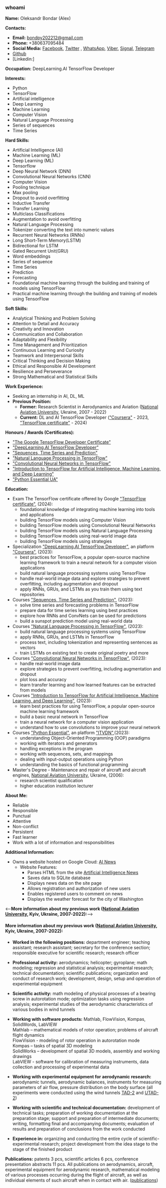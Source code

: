 ### whoami


**Name:** Oleksandr Bondar (Alex)

**Contacts:**
* **Email:** bondpy202212@gmail.com
* **Phone:** +380637095484
* **Social Media:** [Facebook](http://m.me/alexbondpy), [Twitter](https://twitter.com/alex_bondpy) , [WhatsApp]( https://api.whatsapp.com/send?phone=380637095484), [Viber](https://github.com/bondpy202212/Files/blob/main/viber/Viber.png), [Signal](https://signal.me/#eu/YDCCF6SVr7Cps1FpVqIUEehULEtrRDNsW69VnjlU6cJCDra_ghlC6JbEDRb0Ifqs), [Telegram](https://t.me/+380637095484)
* [Github]( https://github.com/bondpy202212)
* [Linkedin:]


**Occupation:** DeepLearning.AI TensorFlow Developer  

**Interests:**
* Python
* TensorFlow
* Artificial intelligence 
* Deep Learning 
* Machine Learning 
* Computer Vision
* Natural Language Processing
* Series of sequences
* Time Series

**Hard Skills:**
* Artificial Intelligence (AI)
* Machine Learning (ML)
* Deep Learning (ML)
* Tensorflow
* Deep Neural Network (DNN)
* Convolutional Neural Networks (CNN)
* Computer Vision
* Pooling technique
* Max pooling
* Dropout to avoid overfitting
* Inductive Transfer
* Transfer Learning
* Multiclass Classifications
* Augmentation to avoid overfitting
* Natural Language Processing
* Tokenizer converting the text into numeric values
* Recurrent Neural Networks (RNNs)
* Long Short-Term Memory(LSTM)
* Bidirectional for LSTM
* Gated Recurrent Unit(GRU)
* Word embeddings
* Series of sequence
* Time Series
* Prediction
* Forecasting
* Foundational machine learning through the building and training of models using TensorFlow
* Practical machine learning through the building and training of models using TensorFlow

**Soft Skills:**
* Analytical Thinking and Problem Solving
* Attention to Detail and Accuracy
* Creativity and Innovation
* Communication and Collaboration
* Adaptability and Flexibility
* Time Management and Prioritization
* Continuous Learning and Curiosity
* Teamwork and Interpersonal Skills
* Critical Thinking and Decision Making
* Ethical and Responsible AI Development
* Resilience and Perseverance
* Strong Mathematical and Statistical Skills


**Work Experience:**  
* Seeking an internship in AI,  DL,  ML
* **Previous Position:**
  * **Former:** Research Scientist in Aerodynamics and Aviation ([National Aviation University](https://nau.edu.ua/en/), Ukraine, 2007 - 2022)
  * **Current:**  DL and AI  TensorFlow Developer (["Coursera"](https://www.coursera.org/professional-certificates/tensorflow-in-practice) - 2023, ["TensorFlow certificate"](https://www.tensorflow.org/certificate) - 2024)

**Honours / Awards (Certificates):**
* ["The Google TensorFlow Developer Certificate"](https://www.credential.net/a05c1f58-662c-4551-a2aa-567c188f7556)
* ["DeepLearning.AI TensorFlow Developer"](https://coursera.org/share/57dd1debf3232d4752db67d75ed8d51b)
* ["Sequences, Time Series and Prediction"](https://coursera.org/share/a2d99c0589dba0b36384b5dd35653628)
* ["Natural Language Processing in TensorFlow"](https://coursera.org/share/9e09b10a498bc9de624c5124094963ab)
* ["Convolutional Neural Networks in TensorFlow"](https://coursera.org/share/36402e80133bef8d5cc8b56b923edf7f)
* ["Introduction to TensorFlow for Artificial Intelligence, Machine Learning, and Deep Learning"](https://coursera.org/share/c9bed23cab7ebfe7ee5eacc683b6caf6)
* ["Python Essential UA"](https://testprovider.com/ua/search-certificate/TP10093516)

**Education:**
* Exam The TensorFlow certificate offered by Google ["TensorFlow certificate"](https://www.tensorflow.org/certificate), (2024):
    - foundational knowledge of integrating machine learning into tools and applications
    - building TensorFlow models using Computer Vision
    - building TensorFlow models using Convolutional Neural Networks
    - building TensorFlow models using Natural Language Processing
    - building TensorFlow models using real-world image data
    - building TensorFlow models using strategies
* Specialization ["DeepLearning.AI TensorFlow Developer"](https://www.coursera.org/professional-certificates/tensorflow-in-practice), an platform ["Coursera"](https://www.coursera.org), (2023):
    - best practices for TensorFlow, a popular open-source machine learning framework to train a neural network for a computer vision applications
    - build natural language processing systems using TensorFlow
    - handle real-world image data and explore strategies to prevent overfitting, including augmentation and dropout
    - apply RNNs, GRUs, and LSTMs as you train them using text repositories
*  Courses ["Sequences, Time Series and Prediction"](https://www.coursera.org/learn/tensorflow-sequences-time-series-and-prediction), (2023):
    - solve time series and forecasting problems in TensorFlow
    - prepare data for time series learning using best practices
    - explore how RNNs and ConvNets can be used for predictions
    - build a sunspot prediction model using real-world data
*  Courses ["Natural Language Processing in TensorFlow"](https://www.coursera.org/learn/natural-language-processing-tensorflow), (2023):
    - build natural language processing systems using TensorFlow
    - apply RNNs, GRUs, and LSTMs in TensorFlow
    - process text, including tokenization and representing sentences as vectors
    - train LSTMs on existing text to create original poetry and more
*  Courses ["Convolutional Neural Networks in TensorFlow"](https://www.coursera.org/learn/convolutional-neural-networks-tensorflow), (2023):
    - handle real-world image data
    - explore strategies to prevent overfitting, including augmentation and dropout
    - plot loss and accuracy
    - learn transfer learning and how learned features can be extracted from models
*  Courses ["Introduction to TensorFlow for Artificial Intelligence, Machine Learning, and Deep Learning"](https://www.coursera.org/learn/introduction-tensorflow), (2023):
    - learn best practices for using TensorFlow, a popular open-source machine learning framework
    - build a basic neural network in TensorFlow
    - train a neural network for a computer vision application
    - understand how to use convolutions to improve your neural network
*  Courses ["Python Essential"](https://itvdn.com/ua/video/python-essential), an platform ["ITVDN"](https://itvdn.com/ua),(2023):
    - understanding Object-Oriented Programming (OOP) paradigms
    - working with iterators and generators
    - handling exceptions in the program
    - working with sequences, sets, and mappings
    - dealing with input-output operations using Python
    - understanding the basics of functional programming
*  Master's Degree - Maintenance and repair of aircraft and aircraft engines, [National Aviation University](https://nau.edu.ua/en/), Ukraine, (2006):
    - research scientist qualification
    - higher education institution lecturer


**About Me:**
* Reliable
* Responsible
* Punctual
* Attentive
* Non-conflict 
* Persistent
* Fast learner
* Work with a lot of information and responsibilities


**Additional Information:**

* Owns a website hosted on Google Cloud: [AI News](https://35.197.36.43)
  * Website Features:
    * Parses HTML from the site [Artificial Intelligence News](https://www.artificialintelligence-news.com)
    * Saves data to SQLite database
    * Displays news data on the site page
    * Allows registration and authorization of new users
    * Enables registered users to comment on news
    * Displays the weather forecast for the city of Washington

<--**More information about my previous work ([National Aviation University](https://nau.edu.ua/en/), Kyiv, Ukraine, 2007-2022):**-->
#### More information about my previous work **([National Aviation University](https://nau.edu.ua/en/), Kyiv, Ukraine, 2007-2022):**

* **Worked in the following positions:** department engineer; teaching assistant; research assistant; secretary for the conference section;  responsible executive for scientific research; research officer

* **Professional activity:** aerodynamics; helicopter; gyroplane; math modeling; regression and statistical analysis; experimental research; technical documentation; scientific publications; organization and conduct of research work; development, design, setup and operation of experimental equipment

* **Scientific activity:** math modeling of physical processes of a bearing screw in autorotation mode; optimization tasks using regression analysis; experimental studies of the aerodynamic characteristics of various bodies in wind tunnels

* **Working with software products:** Mathlab, FlowVision, Kompas, SolidWords, LabVIEW\
Mathlab –  mathematical models of rotor operation; problems of aircraft flight dynamics\
FlowVision - modeling of rotor operation in autorotation mode\
Kompas – tasks of spatial 3D modeling\
SolidWorks – development of spatial 3D models, assembly and working drawings\
LabVIEW - software for calibration of measuring instruments, data collection and processing of experimental data


* **Working with experimental equipment for aerodynamic research:** aerodynamic tunnels, aerodynamic balances, instruments for measuring parameters of air flow, pressure distribution on the body surface  (all experiments were conducted using the wind tunnels [TAD-2](http://wt.nau.edu.ua/en/TAD2_Main.html) and [UTAD-2](http://wt.nau.edu.ua/en/UTAD2_Main.html))

* **Working with scientific and technical documentation:** development of technical tasks; preparation of working documentation at the preparation stage; support and preparation of intermediate documents; writing, formatting final and accompanying documents; evaluation of results and preparation of conclusions from the work conducted

* **Experience in:** organizing and conducting the entire cycle of scientific-experimental research; project development from the idea stage to the stage of the finished product

**Publications:** patents 3 pcs, scientific articles 6 pcs, conference presentation abstracts 11 pcs. All publications on aerodynamics, aircraft, experimental equipment for aerodynamic research, mathematical modeling of various processes occurring during the flight of aircraft, as well as individual elements of such aircraft when in contact with air. ([publications](https://github.com/bondpy202212/publications/blob/main/README.md))




<!--
**bondpy202212/bondpy202212** is a ✨ _special_ ✨ repository because its `README.md` (this file) appears on your GitHub profile.

Here are some ideas to get you started:

- 🔭 I’m currently working on ...
- 🌱 I’m currently learning ...
- 👯 I’m looking to collaborate on ...
- 🤔 I’m looking for help with ...
- 💬 Ask me about ...
- 📫 How to reach me: ...
- 😄 Pronouns: ...
- ⚡ Fun fact: ...
-->
